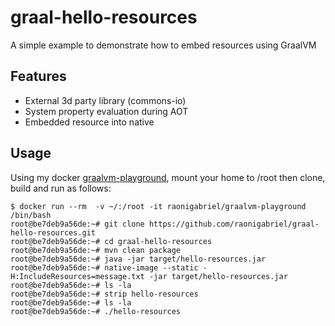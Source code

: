 # graal-hello-resources
A simple example to demonstrate how to embed resources using GraalVM

## Features
- External 3d party library (commons-io)
- System property evaluation during AOT
- Embedded resource into native

## Usage
Using my docker [graalvm-playground](https://hub.docker.com/r/raonigabriel/graalvm-playground/), mount your home to /root then clone, build and run as follows:
```
$ docker run --rm  -v ~/:/root -it raonigabriel/graalvm-playground /bin/bash
root@be7deb9a56de:~# git clone https://github.com/raonigabriel/graal-hello-resources.git
root@be7deb9a56de:~# cd graal-hello-resources
root@be7deb9a56de:~# mvn clean package
root@be7deb9a56de:~# java -jar target/hello-resources.jar
root@be7deb9a56de:~# native-image --static -H:IncludeResources=message.txt -jar target/hello-resources.jar
root@be7deb9a56de:~# ls -la
root@be7deb9a56de:~# strip hello-resources
root@be7deb9a56de:~# ls -la
root@be7deb9a56de:~# ./hello-resources
```
